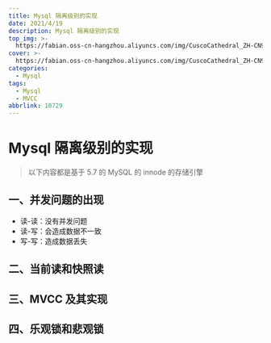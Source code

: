 ```yaml
---
title: Mysql 隔离级别的实现
date: 2021/4/19
description: Mysql 隔离级别的实现
top_img: >-
  https://fabian.oss-cn-hangzhou.aliyuncs.com/img/CuscoCathedral_ZH-CN9834821723_1920x1080.jpg
cover: >-
  https://fabian.oss-cn-hangzhou.aliyuncs.com/img/CuscoCathedral_ZH-CN9834821723_1920x1080.jpg
categories:
  - Mysql
tags:
  - Mysql
  - MVCC
abbrlink: 10729
---
```


# Mysql 隔离级别的实现

> 以下内容都是基于 5.7 的 MySQL 的 innode 的存储引擎

## 一、并发问题的出现

- 读-读：没有并发问题
- 读-写：会造成数据不一致
- 写-写：造成数据丢失



## 二、当前读和快照读

## 三、MVCC 及其实现

## 四、乐观锁和悲观锁




